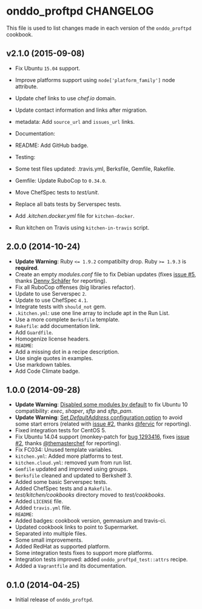 onddo_proftpd CHANGELOG
=======================

This file is used to list changes made in each version of the `onddo_proftpd` cookbook.

## v2.1.0 (2015-09-08)

* Fix Ubuntu `15.04` support.
* Improve platforms support using `node['platform_family']` node attribute.
* Update chef links to use *chef.io* domain.
* Update contact information and links after migration.
* metadata: Add `source_url` and `issues_url` links.

* Documentation:
 * README: Add GitHub badge.

* Testing:
 * Some test files updated: .travis.yml, Berksfile, Gemfile, Rakefile.
 * Gemfile: Update RuboCop to `0.34.0`.
 * Move ChefSpec tests to *test/unit*.
 * Replace all bats tests by Serverspec tests.
 * Add *.kitchen.docker.yml* file for `kitchen-docker`.
 * Run kitchen on Travis using `kitchen-in-travis` script.

## 2.0.0 (2014-10-24)

* **Update Warning**: Ruby `<= 1.9.2` compatibilty drop. Ruby `>= 1.9.3` is **required**.
* Create an empty *modules.conf* file to fix Debian updates (fixes [issue #5](https://github.com/zuazo/proftpd-cookbook/issues/5), thanks [Denny Schäfer](https://github.com/tuxinaut) for reporting).
* Fix all RuboCop offenses (big libraries refactor).
* Update to use Serverspec `2`.
* Update to use ChefSpec `4.1`.
* Integrate tests with `should_not` gem.
* `.kitchen.yml`: use one line array to include apt in the Run List.
* Use a more complete `Berksfile` template.
* `Rakefile`: add documentation link.
* Add `Guardfile`.
* Homogenize license headers.
* `README`:
 * Add a missing dot in a recipe description.
 * Use single quotes in examples.
 * Use markdown tables.
 * Add Code Climate badge.

## 1.0.0 (2014-09-28)

* **Update Warning**: [Disabled some modules by default](https://github.com/zuazo/proftpd-cookbook/commit/9ba698f99b27348084cba7cd10c460edbca0484a) to fix Ubuntu 10 compatibility: *exec*, *shaper*, *sftp* and *sftp_pam*.
* **Update Warning**: [Set *DefaultAddress* configuration option](https://github.com/zuazo/proftpd-cookbook/blob/ccc7f116b38581a2b6637600bd864feaa27da639/attributes/conf.rb#L1) to avoid some start errors (related with [issue #2](https://github.com/zuazo/proftpd-cookbook/issues/2), thanks [@fervic](https://github.com/fervic) for reporting).
* Fixed integration tests for CentOS 5.
* Fix Ubuntu 14.04 support (monkey-patch for [bug 1293416](https://bugs.launchpad.net/ubuntu/+source/proftpd-dfsg/+bug/1293416), fixes [issue #2](https://github.com/zuazo/proftpd-cookbook/issues/2), thanks [@themasterchef](https://github.com/themasterchef) for reporting).
* Fix FC034: Unused template variables.
* `kitchen.yml`: Added more platforms to test.
* `kitchen.cloud.yml`: removed yum from run list.
* `Gemfile` updated and improved using groups.
* `Berksfile` cleaned and updated to Berkshelf 3.
* Added some basic Serverspec tests.
* Added ChefSpec tests and a `Rakefile`.
* *test/kitchen/cookbooks* directory moved to *test/cookbooks*.
* Added `LICENSE` file.
* Added `travis.yml` file.
* `README`:
 * Added badges: cookbook version, gemnasium and travis-ci.
 * Updated cookbook links to point to Supermarket.
 * Separated into multiple files.
 * Some small improvements.
* Added RedHat as supported platform.
* Some integration tests fixes to support more platforms.
* Integration tests improved: added `onddo_proftpd_test::attrs` recipe.
* Added a `Vagrantfile` and its documentation.

## 0.1.0 (2014-04-25)

* Initial release of `onddo_proftpd`.
